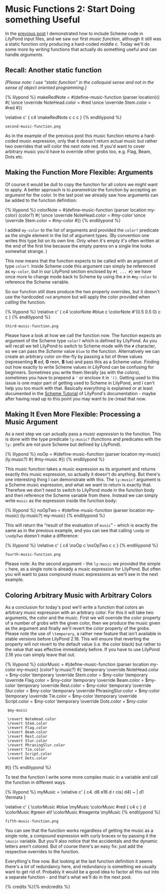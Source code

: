# Music Functions 2: Start Doing something Useful

In the [previous post](http://lilypondblog.org/2014/03/music-functions-1-getting-to-grips-with-scheme-in-lilypond/) I demonstrated how to include Scheme code in LilyPond input files, and we saw our first *music function*, although it still was a static function only producing a hard-coded middle c. Today we'll do some more by writing functions that actually do something useful and can handle *arguments*.

## Recall: Another static function

*[Please note: I use “static function” in the colloquial sense and not in the sense of object oriented programming.]*

{% lilypond %}
makeRedNote =
#(define-music-function (parser location)()
   #{
     \once \override NoteHead.color = #red
     \once \override Stem.color = #red
   #})

\relative c' {
  c4 \makeRedNote c c c
}
{% endlilypond %}

`second-music-function.png`

As in the example of the previous post this music function returns a hard-coded music expression, only that it doesn't return actual music but rather two overrides that will color the next note red. If you'd want to cover arbitrary music you'd have to override other grobs too, e.g. Flag, Beam, Dots etc.

## Making the Function More Flexible: Arguments

Of course it would be dull to copy the function for all colors we might want to apply. A better approach is to *parametrize* the function by accepting an *argument* for the color. In the last post we already saw how arguments can be added to the function definition:

{% lilypond %}
colorNote =
#(define-music-function (parser location my-color)
   (color?)
   #{
     \once \override NoteHead.color = #my-color
     \once \override Stem.color = #my-color
   #})
 {% endlilypond %}

I added `my-color` to the list of arguments and provided the `color?` predicate as the single element in the list of argument types. (By convention one writes this type list on its own line. Only when it's empty it's often written at the end of the first line because the empty parens on a single line looks somewhat strange. )

This now means that the function expects to be called with an argument of type `color?`. Inside Scheme code this argument can simply be referenced as `my-color`, but in our LilyPond section enclosed by `#{ ... #}` we have once more to change mode back to Scheme by using the `#` in `#my-color` to reference the Scheme variable.

So our function still does produce the two property overrides, but it doesn't use the hardcoded `red` anymore but will apply the color provided when *calling* the function.

{% lilypond %}
\relative c' {
  c4 \colorNote #blue c \colorNote #'(0.5 0.5 0) c c
}
{% endlilypond %}

`third-music-function.png`

Please have a look at how we call the function now. The function expects an argument of the Scheme type `color?` which is defined by LilyPond. As you will recall we tell LilyPond to switch to Scheme mode with the `#` character, so we can pass the *Scheme* value `blue` to the function. Alternatively we can create an arbitrary color on-the-fly by passing a list of three values (representing **R** ed, **G** reen, **B** lue) and pass this as a Scheme value.
Finding out how exactly to write Scheme values in LilyPond can be confusing for beginners. Sometimes you write them literally (as with the colors), sometimes you have to prepend a `'` or enclose it in `'()`. Getting used to this issue is one major part of getting used to Scheme in LilyPond, and I can't help you too much with that. Basically everything is explained or at least documented in the [Scheme Tutorial](http://www.lilypond.org/doc/v2.18/Documentation/extending/scheme-tutorial) of LilyPond's documentation - maybe after having read up to this point you may want to (re-)read that now.

## Making It Even More Flexible: Processing a Music Argument

As a next step we can actually pass a *music expression* to the function. This is done with the type predicate `ly:music?` (functions and predicates with the `ly:` prefix are not pure Scheme but defined by LilyPond).


{% lilypond %}
noOp =
#(define-music-function (parser location my-music)
   (ly:music?)
   #{
     #my-music
   #})
{% endlilypond %}

This music function takes a music expression as its argument and returns exactly this music expression, so actually it doesn't do anything. But there's one interesting thing I can demonstrate with this. The `ly:music?` argument is a Scheme music expression, and what we want to return is exactly that. Therefore we don't need to switch to LilyPond mode in the function body and then reference the Scheme variable from there. Instead we can simply write `music` as the expression inside the function body:

{% lilypond %}
noOpTwo =
#(define-music-function (parser location my-music)
   (ly:music?)
   my-music)
{% endlilypond %}

This will return the “result of the evaluation of `music`” - which is exactly the same as in the previous example, and you can see that calling `\noOp` or `\noOpTwo` doesn't make a difference:

{% lilypond %}
\relative c' {
  c4 \noOp c \noOpTwo c c
}
{% endlilypond %}


`fourth-music-function.png`

Please note: As the second argument - the `ly:music` we provided the simple `c` here, as a single note is already a music expression for LilyPond. But often you will want to pass compound music expressions as we'll see in the next example.

## Coloring Arbitrary Music with Arbitrary Colors

As a conclusion for today's post we'll write a function that colors an arbitrary music expression with an arbitrary color. For this it will take two arguments, the color and the music. First we will override the color property of a number of grobs with the given color, then we produce the music given as the argument and finally we'll revert the color property of the grobs. Please note the use of `\temporary`, a rather new feature that isn't available in stable versions before LilyPond 2.18. This will ensure that reverting the property will *not* revert to the default value (i.e. the color black) but rather to the value that was effective immediately before. If you have to use LilyPond 2.16 you can simply leave that out.

{% lilypond %}
colorMusic =
#(define-music-function (parser location my-color my-music)
   (color? ly:music?)
   #{
     \temporary \override NoteHead.color = $my-color
     \temporary \override Stem.color = $my-color
     \temporary \override Flag.color = $my-color
     \temporary \override Beam.color = $my-color
     \temporary \override Rest.color = $my-color
     \temporary \override Slur.color = $my-color
     \temporary \override PhrasingSlur.color = $my-color
     \temporary \override Tie.color = $my-color
     \temporary \override Script.color = $my-color
     \temporary \override Dots.color = $my-color

     $my-music

     \revert NoteHead.color
     \revert Stem.color
     \revert Flag.color
     \revert Beam.color
     \revert Rest.color
     \revert Slur.color
     \revert PhrasingSlur.color
     \revert Tie.color
     \revert Script.color
     \revert Dots.color
   #})
{% endlilypond %}

To test the function I write some more complex music in a variable and call the function in different ways.

{% lilypond %}
myMusic = \relative c' {
  c4. d8 e16 d r cis( d4) ~ | d1 \fermata
}

\relative c' {
  \colorMusic #blue \myMusic
  \colorMusic #red { c4 c } d \colorMusic #green e\f
  \colorMusic #magenta \myMusic
{% endlilypond %}

`fifth-music-function.png`

You can see that the function works regardless of getting the music as a single note, a compound expression with curly braces or by passing it the `\music` variable. But you'll also notice that the accidentals and the dynamic letters aren't colored. But of course there's an easy fix: just add the respective overrides to the function.

Everything's fine now. But looking at the last function definition it seems there's a *lot* of redundancy here, and redundancy is something we usually want to get rid of. Probably it would be a good idea to factor all this out into a separate function - and that's what we'll do in the next post.

{% credits %}{% endcredits %} 
